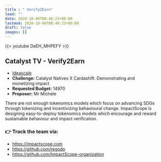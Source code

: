 ```yaml
---
title : " Verify2Earn"
lead: ""
date: 2020-10-06T08:48:23+00:00
lastmod: 2020-10-06T08:48:23+00:00
draft: false
images: []
---
```


{{<  youtube DeEH_MHPEFY >}}

## Catalyst TV - Verify2Earn

- [Ideascale](https://cardano.ideascale.com/c/idea/420625)
- **Challenge:** Catalyst Natives X Cardashift: Demonstrating and monetizing impact
- **Requested Budget:** 14970
- **Proposer:** Mr Michele

There are not enough tokenomics models which focus on advancing SDGs through tokenizing and incentivizing behavioural change.
ImpactScope is designing easy-to-deploy tokenomics models which encourage and reward sustainable behaviour and impact verification.

### 👉  Track the team via:

- <https://impactscope.com>
- <https://github.com/regodo>
- <https://github.com/ImpactScope-organization>
